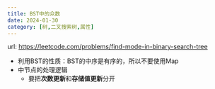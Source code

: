 ```yaml
---
title: BST中的众数
date: 2024-01-30
category: [树,二叉搜索树,属性]
---
```


url: https://leetcode.com/problems/find-mode-in-binary-search-tree



- 利用BST的性质：BST的中序是有序的，所以不要使用Map
- 中节点的处理逻辑
  - 要把**次数更新**和**存储值更新**分开


